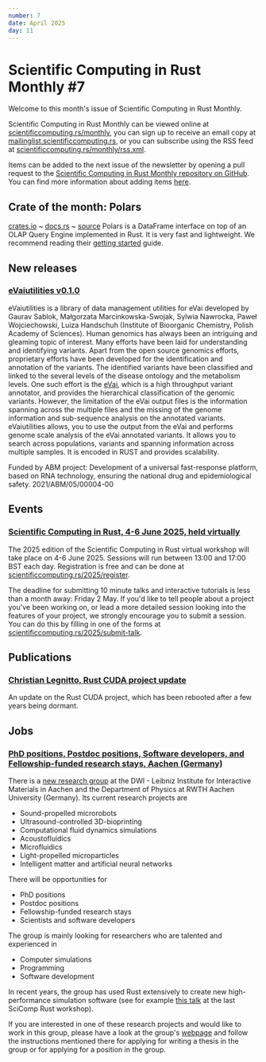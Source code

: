 ```yaml
---
number: 7
date: April 2025
day: 11
---
```


# Scientific Computing in Rust Monthly #7

Welcome to this month's issue of Scientific Computing in Rust Monthly.

<!-- Editor can write a 2-3 sentence introduction here -->

Scientific Computing in Rust Monthly can be viewed online at [scientificcomputing.rs/monthly](https://scientificcomputing.rs/monthly),
you can sign up to receive an email copy at [mailinglist.scientificcomputing.rs](https://mailinglist.scientificcomputing.rs),
or you can subscribe using the RSS feed at [scientificcomputing.rs/monthly/rss.xml](https://scientificcomputing.rs/monthly/rss.xml).

Items can be added to the next issue of the newsletter by opening a pull request to the
[Scientific Computing in Rust Monthly repository on GitHub](https://github.com/rust-scicomp/scientific-computing-in-rust-monthly).
You can find more information about adding items
[here](https://github.com/rust-scicomp/scientific-computing-in-rust-monthly#contributing-an-item).

## Crate of the month: Polars
[crates.io](https://crates.io/crates/polars) ~ [docs.rs](https://docs.rs/polars/0.46.0/polars/) ~ [source](https://github.com/pola-rs/polars)
Polars is a DataFrame interface on top of an OLAP Query Engine implemented in Rust.
It is very fast and lightweight. We recommend reading their [getting started](https://docs.pola.rs/user-guide/getting-started/) guide.

## New releases

### [eVaiutilities v0.1.0](https://crates.io/crates/eVaiutilities)
eVaiutilities is a library of data management utilities for eVai developed by
Gaurav Sablok, Małgorzata Marcinkowska-Swojak, Sylwia Nawrocka, Paweł Wojciechowski, Luiza Handschuh
(Institute of Bioorganic Chemistry, Polish Academy of Sciences).
Human genomics has always been an intriguing and gleaming topic of interest. Many efforts have been
laid for understanding and identifying variants. Apart from the open source genomics efforts, proprietary
efforts have been developed for the identification and annotation of the variants. The identified variants
have been classified and linked to the several levels of the disease ontology and the metabolism levels. One
such effort is the [eVai](https://www.engenome.com/product/), which is a high throughput variant annotator, and
provides the hierarchical classification of the genomic variants. However, the limitation of the eVai output
files is the information spanning across the multiple files and the missing of the genome information and
sub-sequence analysis on the annotated variants. eVaiutilities allows, you to use the output from the eVai
and performs genome scale analysis of the eVai annotated variants. It allows you to search across populations,
variants and spanning information across multiple samples. It is encoded in RUST and provides scalability.

Funded by ABM project: Development of a universal fast-response platform, based on RNA technology, ensuring
the national drug and epidemiological safety. 2021/ABM/05/00004-00

## Events

### [Scientific Computing in Rust, 4-6 June 2025, held virtually](https://scientificcomputing.rs/2025/)
The 2025 edition of the Scientific Computing in Rust virtual workshop will take place on 4-6 June 2025.
Sessions will run between 13:00 and 17:00 BST each day. Registration is free and can be done at
[scientificcomputing.rs/2025/register](https://scientificcomputing.rs/2025/register).

The deadline for submitting 10 minute talks and interactive tutorials is less than a month away: Friday 2 May.
If you'd like to tell people about a project you've been working on, or lead a more detailed session looking into
the features of your project, we strongly encourage you to submit a session. You can do this by filling in one of
the forms at [scientificcomputing.rs/2025/submit-talk](https://scientificcomputing.rs/2025/submit-talk).

## Publications

### [Christian Legnitto, Rust CUDA project update](https://rust-gpu.github.io/blog/2025/03/18/rust-cuda-update/)
An update on the Rust CUDA project, which has been rebooted after a few years being dormant.

## Jobs

### [PhD positions, Postdoc positions, Software developers, and Fellowship-funded research stays, Aachen (Germany)](https://www.dwi.rwth-aachen.de/en/job-offer/computer-simulations-and-theory-various-topics)

There is a [new research group](https://www.dwi.rwth-aachen.de/en/working-group/rg-wittkowski) at the DWI - Leibniz Institute for Interactive Materials in Aachen and the Department of Physics at RWTH Aachen University (Germany). Its current research projects are
- Sound-propelled microrobots
- Ultrasound-controlled 3D-bioprinting
- Computational fluid dynamics simulations
- Acoustofluidics
- Microfluidics
- Light-propelled microparticles
- Intelligent matter and artificial neural networks

There will be opportunities for
- PhD positions
- Postdoc positions
- Fellowship-funded research stays
- Scientists and software developers

The group is mainly looking for researchers who are talented and experienced in 
- Computer simulations
- Programming
- Software development

In recent years, the group has used Rust extensively to create new high-performance simulation software (see for example [this talk](https://www.youtube.com/watch?v=QbUmxxdz_Cc) at the last SciComp Rust workshop).

If you are interested in one of these research projects and would like to work in this group, please have a look at the group's [webpage](https://www.dwi.rwth-aachen.de/en/working-group/rg-wittkowski) and follow the instructions mentioned there for applying for writing a thesis in the group or for applying for a position in the group.
